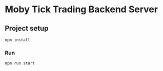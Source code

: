 # Moby Tick Trading Backend Server

## Project setup
```
npm install
```

### Run
```
npm run start
```
